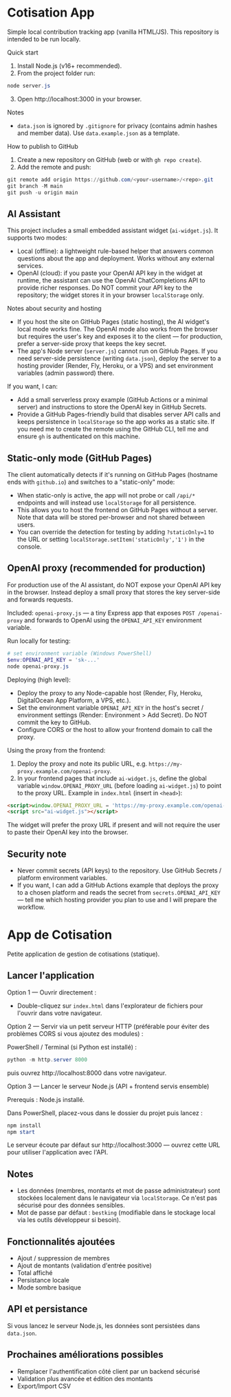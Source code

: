 # Cotisation App

Simple local contribution tracking app (vanilla HTML/JS). This repository is intended to be run locally.

Quick start

1. Install Node.js (v16+ recommended).
2. From the project folder run:

```powershell
node server.js
```

3. Open http://localhost:3000 in your browser.

Notes
- `data.json` is ignored by `.gitignore` for privacy (contains admin hashes and member data). Use `data.example.json` as a template.

How to publish to GitHub

1. Create a new repository on GitHub (web or with `gh repo create`).
2. Add the remote and push:

```powershell
git remote add origin https://github.com/<your-username>/<repo>.git
git branch -M main
git push -u origin main
```


## AI Assistant

This project includes a small embedded assistant widget (`ai-widget.js`). It supports two modes:
- Local (offline): a lightweight rule-based helper that answers common questions about the app and deployment. Works without any external services.
- OpenAI (cloud): if you paste your OpenAI API key in the widget at runtime, the assistant can use the OpenAI ChatCompletions API to provide richer responses. Do NOT commit your API key to the repository; the widget stores it in your browser `localStorage` only.

Notes about security and hosting
- If you host the site on GitHub Pages (static hosting), the AI widget's local mode works fine. The OpenAI mode also works from the browser but requires the user's key and exposes it to the client — for production, prefer a server-side proxy that keeps the key secret.
- The app's Node server (`server.js`) cannot run on GitHub Pages. If you need server-side persistence (writing `data.json`), deploy the server to a hosting provider (Render, Fly, Heroku, or a VPS) and set environment variables (admin password) there.

If you want, I can:
- Add a small serverless proxy example (GitHub Actions or a minimal server) and instructions to store the OpenAI key in GitHub Secrets.
- Provide a GitHub Pages-friendly build that disables server API calls and keeps persistence in `localStorage` so the app works as a static site.
If you need me to create the remote using the GitHub CLI, tell me and ensure `gh` is authenticated on this machine.

## Static-only mode (GitHub Pages)

The client automatically detects if it's running on GitHub Pages (hostname ends with `github.io`) and switches to a "static-only" mode:

- When static-only is active, the app will not probe or call `/api/*` endpoints and will instead use `localStorage` for all persistence.
- This allows you to host the frontend on GitHub Pages without a server. Note that data will be stored per-browser and not shared between users.
- You can override the detection for testing by adding `?staticOnly=1` to the URL or setting `localStorage.setItem('staticOnly','1')` in the console.

## OpenAI proxy (recommended for production)

For production use of the AI assistant, do NOT expose your OpenAI API key in the browser. Instead deploy a small proxy that stores the key server-side and forwards requests.

Included: `openai-proxy.js` — a tiny Express app that exposes `POST /openai-proxy` and forwards to OpenAI using the `OPENAI_API_KEY` environment variable.

Run locally for testing:

```powershell
# set environment variable (Windows PowerShell)
$env:OPENAI_API_KEY = 'sk-...'
node openai-proxy.js
```

Deploying (high level):

- Deploy the proxy to any Node-capable host (Render, Fly, Heroku, DigitalOcean App Platform, a VPS, etc.).
- Set the environment variable `OPENAI_API_KEY` in the host's secret / environment settings (Render: Environment > Add Secret). Do NOT commit the key to GitHub.
- Configure CORS or the host to allow your frontend domain to call the proxy.

Using the proxy from the frontend:

1. Deploy the proxy and note its public URL, e.g. `https://my-proxy.example.com/openai-proxy`.
2. In your frontend pages that include `ai-widget.js`, define the global variable `window.OPENAI_PROXY_URL` (before loading `ai-widget.js`) to point to the proxy URL. Example in `index.html` (insert in `<head>`):

```html
<script>window.OPENAI_PROXY_URL = 'https://my-proxy.example.com/openai-proxy';</script>
<script src="ai-widget.js"></script>
```

The widget will prefer the proxy URL if present and will not require the user to paste their OpenAI key into the browser.

## Security note

- Never commit secrets (API keys) to the repository. Use GitHub Secrets / platform environment variables.
- If you want, I can add a GitHub Actions example that deploys the proxy to a chosen platform and reads the secret from `secrets.OPENAI_API_KEY` — tell me which hosting provider you plan to use and I will prepare the workflow.
# App de Cotisation

Petite application de gestion de cotisations (statique).

## Lancer l'application

Option 1 — Ouvrir directement :
- Double-cliquez sur `index.html` dans l'explorateur de fichiers pour l'ouvrir dans votre navigateur.

Option 2 — Servir via un petit serveur HTTP (préférable pour éviter des problèmes CORS si vous ajoutez des modules) :

PowerShell / Terminal (si Python est installé) :

```powershell
python -m http.server 8000
```

puis ouvrez http://localhost:8000 dans votre navigateur.

Option 3 — Lancer le serveur Node.js (API + frontend servis ensemble)

Prerequis : Node.js installé.

Dans PowerShell, placez-vous dans le dossier du projet puis lancez :

```powershell
npm install
npm start
```

Le serveur écoute par défaut sur http://localhost:3000 — ouvrez cette URL pour utiliser l'application avec l'API.

## Notes
- Les données (membres, montants et mot de passe administrateur) sont stockées localement dans le navigateur via `localStorage`. Ce n'est pas sécurisé pour des données sensibles.
- Mot de passe par défaut : `bestking` (modifiable dans le stockage local via les outils développeur si besoin).

## Fonctionnalités ajoutées
- Ajout / suppression de membres
- Ajout de montants (validation d'entrée positive)
- Total affiché
- Persistance locale
- Mode sombre basique

## API et persistance

Si vous lancez le serveur Node.js, les données sont persistées dans `data.json`.


## Prochaines améliorations possibles
- Remplacer l'authentification côté client par un backend sécurisé
- Validation plus avancée et édition des montants
- Export/Import CSV

